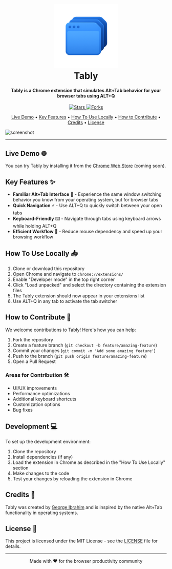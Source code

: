<h1 align="center">
  <br>
    <img src="public/tably.png" alt="Tably" width="200">
  <br>
  Tably
  <br>
</h1>

<h4 align="center">Tably is a Chrome extension that simulates Alt+Tab behavior for your browser tabs using ALT+Q
</h4>

<p align="center">
  <a href="https://github.comhttps:/georgeibrahim1/Tably-Extension/stargazers">
    <img src="https://img.shields.io/github/stars/georgeibrahim1/Tably-Extension?style=social" alt="Stars">
  </a>
  <a href="https://github.com/georgeibrahim1/Tably-Extension/network/members">
    <img src="https://img.shields.io/github/forks/georgeibrahim1/Tably-Extension?style=social" alt="Forks">
  </a>
</p>

<div align = "center" >
</div>

<p align="center">
  <a href="#live-demo">Live Demo</a> •
  <a href="#key-features">Key Features</a> •
  <a href="#how-to-use-locally">How To Use Locally</a> •
  <a href="#how-to-contribute">How to Contribute</a> •
  <a href="#credits">Credits</a> •
  <a href="#license">License</a>
</p>

![screenshot](public/record.gif)  

---

## Live Demo 🌐

You can try Tably by installing it from the [Chrome Web Store](https://chrome.google.com/webstore/detail/tably-tab-switcher/your-extension-id-here) (coming soon).

## Key Features ✨

* **Familiar Alt+Tab Interface** 🔄 - Experience the same window switching behavior you know from your operating system, but for browser tabs
* **Quick Navigation** ⚡ - Use ALT+Q to quickly switch between your open tabs
* **Keyboard-Friendly** ⌨️ - Navigate through tabs using keyboard arrows while holding ALT+Q
* **Efficient Workflow** 🎯 - Reduce mouse dependency and speed up your browsing workflow

## How To Use Locally 📥

1. Clone or download this repository
2. Open Chrome and navigate to `chrome://extensions/`
3. Enable "Developer mode" in the top right corner
4. Click "Load unpacked" and select the directory containing the extension files
5. The Tably extension should now appear in your extensions list
6. Use ALT+Q in any tab to activate the tab switcher

## How to Contribute 🤝

We welcome contributions to Tably! Here's how you can help:

1. Fork the repository
2. Create a feature branch (`git checkout -b feature/amazing-feature`)
3. Commit your changes (`git commit -m 'Add some amazing feature'`)
4. Push to the branch (`git push origin feature/amazing-feature`)
5. Open a Pull Request

### Areas for Contribution 🛠️
- UI/UX improvements
- Performance optimizations
- Additional keyboard shortcuts
- Customization options
- Bug fixes

## Development 💻

To set up the development environment:

1. Clone the repository
2. Install dependencies (if any)
3. Load the extension in Chrome as described in the "How To Use Locally" section
4. Make changes to the code
5. Test your changes by reloading the extension in Chrome

## Credits 👏

Tably was created by [George Ibrahim](https://github.com/georgeibrahim1) and is inspired by the native Alt+Tab functionality in operating systems.

## License 📄

This project is licensed under the MIT License - see the [LICENSE](LICENSE) file for details.

---

<div align="center">
Made with ❤️ for the browser productivity community
</div>